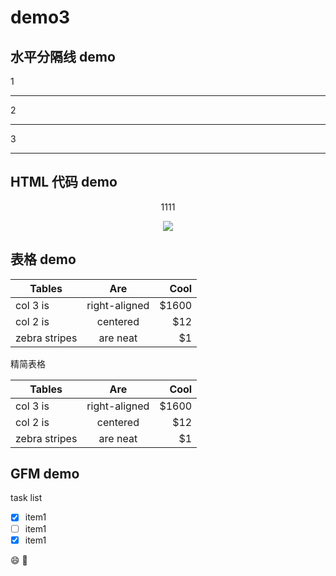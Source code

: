 # demo3

## 水平分隔线 demo

1

---
2
***
3
___

## HTML 代码 demo

<p align='center'>1111</p>

<!--
这些文字忽略
-->
<p align='center'>
<img src="http://www.baidu.com/img/bd_logo1.png">
</p>

## 表格 demo

| Tables        | Are           | Cool  |
| ------------- |:-------------:| -----:|
| col 3 is      | right-aligned | $1600 |
| col 2 is      | centered      |   $12 |
| zebra stripes | are neat      |    $1 |

精简表格

Tables        | Are           | Cool  
 ------------- |:-------------:| -----:
 col 3 is      | right-aligned | $1600 
 col 2 is      | centered      |   $12 
 zebra stripes | are neat      |    $1 

## GFM demo

task list

- [x] item1
- [ ] item1
- [x] item1

:smile:
:snake: